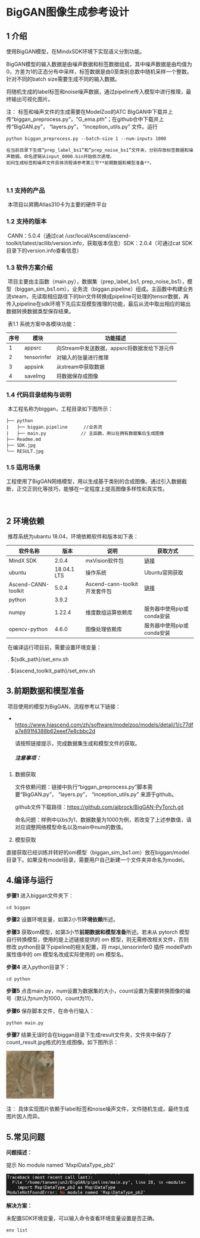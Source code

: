 # BigGAN图像生成参考设计

## 1 介绍

   使用BigGAN模型，在MindxSDK环境下实现语义分割功能。

​   BigGAN模型的输入数据是由噪声数据和标签数据组成，其中噪声数据是由均值为0，方差为1的正态分布中采样，标签数据是由0至类别总数中随机采样一个整数。针对不同的batch size需要生成不同的输入数据。   

​   将随机生成的label标签和noise噪声数据，通过pipeline传入模型中进行推理，最终输出可视化图片。

注： 标签和噪声文件的生成需要在ModelZoo的ATC BIgGAN中下载并上传“biggan_preprocess.py”，“G_ema.pth”；在github仓中下载并上传“BigGAN.py”， “layers.py”， “inception_utils.py” 文件。运行
```
python biggan_preprocess.py --batch-size 1 --num-inputs 1000
```

    在当前目录下生成“prep_label_bs1”和“prep_noise_bs1”文件夹，分别存放标签数据和噪声数据。命名逻辑从input_0000.bin开始依次递增。
    如何生成标签和噪声文件具体流程请参考第三节**前期数据和模型准备**。

​  


### 1.1 支持的产品

​     本项目以昇腾Atlas310卡为主要的硬件平台

### 1.2 支持的版本

​     CANN：5.0.4（通过cat /usr/local/Ascend/ascend-toolkit/latest/acllib/version.info，获取版本信息）
​     SDK：2.0.4（可通过cat SDK目录下的version.info查看信息）


### 1.3 软件方案介绍

​        项目主要由主函数（main.py），数据集（prep_label_bs1, prep_noise_bs1），模型（biggan_sim_bs1.om），业务流（biggan.pipeline）组成。
​       主函数中构建业务流steam，先读取相应路径下的bin文件转换成pipeline可处理的tensor数据，再传入pipeline在sdk环境下先后实现模型推理的功能，最后从流中取出相应的输出数据转换数据类型保存结果。

​     表1.1 系统方案中各模块功能：

| 序号 | 模块        | 功能描述                                     |
| ---- | ----------- | -------------------------------------------- |
| 1    | appsrc      | 向Stream中发送数据，appsrc将数据发给下游元件 |
| 2    | tensorinfer | 对输入的张量进行推理                         |
| 3    | appsink     | 从stream中获取数据                           |
| 4    | saveImg     | 将数据保存成图像                             |


### 1.4 代码目录结构与说明

​     本工程名称为biggan，工程目录如下图所示：     

```
├── python  
|   ├── biggan.pipeline      //业务流
|   ├── main.py             // 主函数，用以在拥有数据集后生成图像
├── Readme.md    
├── SDK.jpg                 
└── RESULT.jpg
```

### 1.5 适用场景

​     工程使用了BigGAN网络模型，用以生成基于类别的合成图像。通过引入数据截断，正交正则化等技巧，能够在一定程度上提高图像多样性和真实性。

​            

## 2 环境依赖


​     推荐系统为ubantu 18.04，环境依赖软件和版本如下表：

| 软件名称            | 版本        | 说明                          | 获取方式                                                     |
| ------------------- | ----------- | ----------------------------- | ------------------------------------------------------------ |
| MindX SDK           | 2.0.4       | mxVision软件包                | [链接](https://gitee.com/link?target=https%3A%2F%2Fwww.hiascend.com%2Fsoftware%2FMindx-sdk) |
| ubuntu              | 18.04.1 LTS | 操作系统                      | Ubuntu官网获取                                               |
| Ascend-CANN-toolkit | 5.0.4       | Ascend-cann-toolkit开发套件包 | [链接](https://gitee.com/link?target=https%3A%2F%2Fwww.hiascend.com%2Fsoftware%2Fcann%2Fcommercial) |
| python              | 3.9.2       |                               |                                                              |
| numpy               | 1.22.4      | 维度数组运算依赖库            | 服务器中使用pip或conda安装                                   |
| opencv-python       | 4.6.0       | 图像处理依赖库                | 服务器中使用pip或conda安装                                   |



​     在编译运行项目前，需要设置环境变量：

​     . ${sdk_path}/set_env.sh

​     . ${ascend_toolkit_path}/set_env.sh

## 3.前期数据和模型准备

​     项目使用的模型为BigGAN，流程参考以下链接：

- ​     https://www.hiascend.com/zh/software/modelzoo/models/detail/1/c77dfa7e891f4388b62eeef7e8cbbc2d  

  请按照链接提示，完成数据集生成和模型文件的获取。

  

  ##### 注意事项：

1. 数据获取

   文件依赖问题：链接中执行“biggan_preprocess.py”脚本需要“BigGAN.py”， “layers.py”， “inception_utils.py” 来源于github。

   github文件下载路径：https://github.com/ajbrock/BigGAN-PyTorch.git 

   
   命名问题：样例中以bs为1，数据数量为1000为例，若改变了上述参数值，请对应调整网络模型命名以及main中num的数值。

2. 模型获取

​   直接获取已经训练并转好的om模型（biggan_sim_bs1.om）放在biggan/model目录下。如果没有model目录，需要用户自己新建一个文件夹并命名为model。

## 4.编译与运行



**步骤1** 进入biggan文件夹下：

```
cd biggan
```

**步骤2**  设置环境变量，如第2小节**环境依赖**所述。

**步骤3**   获取om模型，如第3小节**前期数据和模型准备**所述。若未从 pytorch 模型自行转换模型，使用的是上述链接提供的  om 模型，则无需修改相关文件，否则修改 python目录下pipeline的相关配置，将 mxpi_tensorinfer0 插件 modelPath 属性值中的 om 模型名改成实际使用的 om 模型名。

**步骤4**  进入python目录下：

```
cd python
```

**步骤5**  点击main.py，num设置为数据集的大小，count设置为需要转换图像的编号（默认为num为1000，count为11）。

**步骤6**  保存脚本文件，在命令行输入：

```
python main.py
```

**步骤7**   结果无误时会在biggan目录下生成result文件夹，文件夹中保存了count_result.jpg格式的生成图像。如下图所示：



![3](RESULT.jpg)

注： 具体实现图片依赖于label标签和noise噪声文件，文件随机生成，最终生成图片因人而异。

## 5.常见问题

**问题描述：**

提示 No module named 'MxpiDataType_pb2'

![1](SDK.jpg)

**解决方案：**

未配置SDK环境变量，可以输入命令查看环境变量设置是否正确。

```
env list
```



